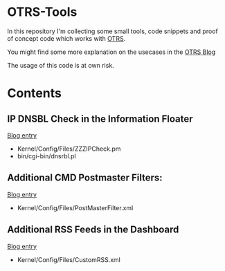 OTRS-Tools
==========
In this repository I'm collecting some small tools, code snippets and proof of concept code which works with [OTRS](http://www.otrs.com).

You might find some more explanation on the usecases in the [OTRS Blog](https://blog.otrs.com/)

The usage of this code is at own risk.

Contents
========

IP DNSBL Check in the Information Floater
-----------------------------------------
[Blog entry](https://blog.otrs.com/2017/01/10/checking-ip-reputation-via-information-floater/)
- Kernel/Config/Files/ZZZIPCheck.pm
- bin/cgi-bin/dnsrbl.pl

Additional CMD Postmaster Filters:
----------------------------------
[Blog entry](https://blog.otrs.com/2016/12/21/using-postmaster-filters-raw-emails/)
- Kernel/Config/Files/PostMasterFilter.xml

Additional RSS Feeds in the Dashboard
-------------------------------------
[Blog entry](https://blog.otrs.com/2010/08/01/even-more-rss-feeds-in-sysconfig/)
- Kernel/Config/Files/CustomRSS.xml
